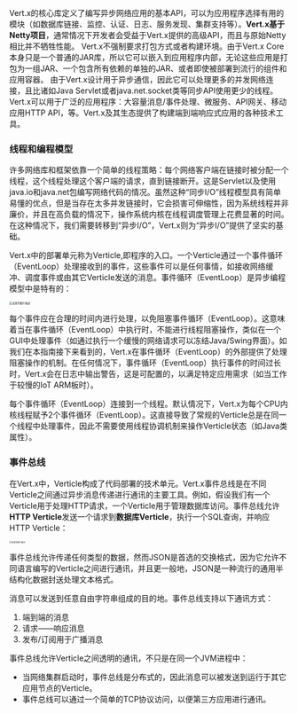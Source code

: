 Vert.x的核心库定义了编写异步网络应用的基本API，可以为应用程序选择有用的模块（如数据库链接、监控、认证、日志、服务发现、集群支持等）。**Vert.x基于Netty项目**，通常情况下开发者会受益于Vert.x提供的高级API，而且与原始Netty相比并不牺牲性能。
Vert.x不强制要求打包方式或者构建环境。由于Vert.x Core本身只是一个普通的JAR库，所以它可以嵌入到应用程序内部，无论这些应用是打包为一组JAR、一个包含所有依赖的单独的JAR、或者即使被部署到流行的组件和应用容器。
由于Vert.x设计用于异步通信，因此它可以处理更多的并发网络连接，且比诸如Java Servlet或者java.net.socket类等同步API使用更少的线程。Vert.x可以用于广泛的应用程序：大容量消息/事件处理、微服务、API网关、移动应用HTTP API，等。Vert.x及其生态提供了构建端到端响应式应用的各种技术工具。



### 线程和编程模型

许多网络库和框架依靠一个简单的线程策略：每个网络客户端在链接时被分配一个线程，这个线程处理这个客户端的请求，直到链接断开。这是Servlet以及使用java.io和java.net包编写网络代码的情况。虽然这种“同步I/O”线程模型具有简单易懂的优点，但是当存在太多并发链接时，它会损害可伸缩性，因为系统线程并非廉价，并且在高负载的情况下，操作系统内核在线程调度管理上花费显著的时间。在这种情况下，我们需要转移到“异步I/O”，Vert.x则为“异步I/O”提供了坚实的基础。

Vert.x中的部署单元称为Verticle,即程序的入口。一个Verticle通过一个事件循环（EventLoop）处理接收到的事件，这些事件可以是任何事情，如接收网络缓冲、调度事件或由其它Verticle发送的消息。事件循环（EventLoop）是异步编程模型中是特有的：

<img src="https://img-blog.csdn.net/20180519121629687?watermark/2/text/aHR0cHM6Ly9ibG9nLmNzZG4ubmV0L2VsaW5lc3BhY2U=/font/5a6L5L2T/fontsize/400/fill/I0JBQkFCMA==/dissolve/70" alt="这里写图片描述" style="zoom: 33%;" />

每个事件应在合理的时间内进行处理，以免阻塞事件循环（EventLoop）。这意味着当在事件循环（EventLoop）中执行时，不能进行线程阻塞操作，类似在一个GUI中处理事件（如通过执行一个缓慢的网络请求可以冻结Java/Swing界面）。如我们在本指南接下来看到的，Vert.x在事件循环（EventLoop）的外部提供了处理阻塞操作的机制。在任何情况下，事件循环（EventLoop）执行事件的时间过长时，Vert.x会在日志中输出警告，这是可配置的，以满足特定应用需求（如当工作于较慢的IoT ARM板时）。

每个事件循环（EventLoop）连接到一个线程。默认情况下，Vert.x为每个CPU内核线程赋予2个事件循环（EventLoop）。这直接导致了常规的Verticle总是在同一个线程中处理事件，因此不需要使用线程协调机制来操作Verticle状态（如Java类属性）。

### 事件总线

在Vert.x中，Verticle构成了代码部署的技术单元。Vert.x事件总线是在不同Verticle之间通过异步消息传递进行通讯的主要工具。例如，假设我们有一个Verticle用于处理HTTP请求，一个Verticle用于管理数据库访问。事件总线允许**HTTP Verticle**发送一个请求到**数据库Verticle**，执行一个SQL查询，并响应HTTP Verticle：

<img src="https://img-blog.csdn.net/20180519121713990?watermark/2/text/aHR0cHM6Ly9ibG9nLmNzZG4ubmV0L2VsaW5lc3BhY2U=/font/5a6L5L2T/fontsize/400/fill/I0JBQkFCMA==/dissolve/70" alt="这里写图片描述" style="zoom: 25%;" />



事件总线允许传递任何类型的数据，然而JSON是首选的交换格式，因为它允许不同语言编写的Verticle之间进行通讯，并且更一般地，JSON是一种流行的通用半结构化数据封送处理文本格式。

消息可以发送到任意自由字符串组成的目的地。事件总线支持以下通讯方式：

1. 端到端的消息
2. 请求——响应消息
3. 发布/订阅用于广播消息

事件总线允许Verticle之间透明的通讯，不只是在同一个JVM进程中：

- 当网络集群启动时，事件总线是分布式的，因此消息可以被发送到运行于其它应用节点的Verticle。
- 事件总线可以通过一个简单的TCP协议访问，以便第三方应用进行通讯。

